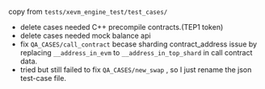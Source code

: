 copy from `tests/xevm_engine_test/test_cases/ `

* delete cases needed C++ precompile contracts.(TEP1 token)
* delete cases needed mock balance api
* fix `QA_CASES/call_contract` becase sharding contract_address issue by replacing `__address_in_evm` to `__address_in_top_shard` in call contract data.
* tried but still failed to fix `QA_CASES/new_swap` , so I just rename the json test-case file.